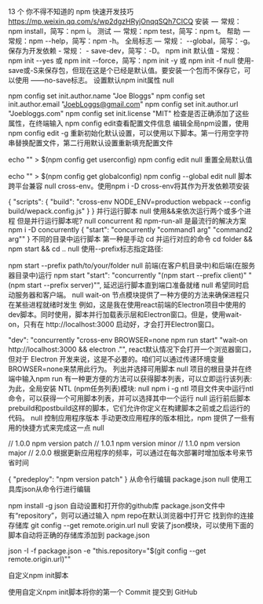 13 个 你不得不知道的 npm 快速开发技巧
https://mp.weixin.qq.com/s/wp2dgzHRyjOnqqSQh7CICQ
安装  —  常规：npm install，简写：npm i。
测试  —  常规：npm test，简写：npm t。
帮助  —  常规：npm --help，简写：npm -h。
全局标志 —  常规： --global，简写：-g。
保存为开发依赖 - 常规： - save-dev，简写：-D。
npm init 默认值 - 常规：npm init --yes 或 npm init --force，简写：npm init -y 或 npm init -f
null
使用-save或-S来保存包，但现在这是个已经是默认值。要安装一个包而不保存它，可以使用 ——no-save标志。
设置默认npm init属性
null

npm config set init.author.name "Joe Bloggs"
npm config set init.author.email "JoebLoggs@gmail.com"
npm config set init.author.url "Joebloggs.com"
npm config set init.license "MIT"
检查是否正确添加了这些属性，在终端输入 npm config edit查看配置文件信息
编辑全局npm设置，使用npm config edit -g
重新初始化默认设置，可以使用以下脚本。第一行用空字符串替换配置文件，第二行用默认设置重新填充配置文件

echo "" > $(npm config get userconfig)
npm config edit
null
重置全局默认值

echo "" > $(npm config get globalconfig)
npm config --global edit
null
脚本跨平台兼容
null
cross-env。使用npm i -D cross-env将其作为开发依赖项安装

{
  "scripts": {
    "build": "cross-env NODE_ENV=production webpack --config build/wepack.config.js"
  }
}
并行运行脚本
null
使用&&来依次运行两个或多个进程
但是并行运行脚本呢?
null
concurrent 和 npm-run-all 是最流行的解决方案
npm i -D concurrently
{
  "start": "concurrently \"command1 arg\" \"command2 arg\""
}
不同的目录中运行脚本
第一种是手动 cd 并运行对应的命令
cd folder && npm start && cd ..
null
使用--prefix标志指定路径:

npm start --prefix path/to/your/folder
null
前端(在客户机目录中)和后端(在服务器目录中)运行 npm start
"start": "concurrently \"(npm start --prefix client)\" \"(npm start --prefix server)\"",
延迟运行脚本直到端口准备就绪
null
希望同时启动服务器和客户端。
null
wait-on 节点模块提供了一种方便的方法来确保进程只在某些进程就绪时发生
例如，这是我在使用react前端的Electron项目中使用的dev脚本。同时使用，脚本并行加载表示层和Electron窗口。但是，使用wait-on，只有在 http://localhost:3000 启动好，才会打开Electron窗口。

"dev": "concurrently \"cross-env BROWSER=none npm run start\" \"wait-on http://localhost:3000 && electron .\"",
react默认情况下会打开一个浏览器窗口，但对于 Electron 开发来说，这是不必要的。咱们可以通过传递环境变量BROWSER=none来禁用此行为。
列出并选择可用脚本
null
项目的根目录并在终端中输入npm run
有一种更方便的方法可以获得脚本列表，可以立即运行该列表:为此，全局安装 NTL (npm任务列表)模块:
null
npm i -g ntl
项目文件夹中运行ntl命令，可以获得一个可用脚本列表，并可以选择其中一个运行
null
运行前后脚本
prebuild和postbuild这样的脚本，它们允许你定义在构建脚本之前或之后运行的代码。
null
控制应用程序版本
手动更改应用程序的版本相比，npm 提供了一些有用的快捷方式来完成这一点
null

// 1.0.0
npm version patch
// 1.0.1
npm version minor
// 1.1.0
npm version major
// 2.0.0
根据更新应用程序的频率，可以通过在每次部署时增加版本号来节省时间

{
  "predeploy": "npm version patch"
}
从命令行编辑 package.json
null
使用工具库json从命令行进行编辑

npm install -g json
 自动设置和打开你的github库
package.json文件中有“repository”，则可以通过输入 npm repo在默认浏览器中打开它
找到你的连接存储库
git config --get remote.origin.url
null
安装了json模块，可以使用下面的脚本自动将正确的存储库添加到 package.json

json -I -f package.json -e "this.repository=\"$(git config --get remote.origin.url)\""

‌自定义npm init脚本

‌使用自定义npm init脚本将你的第一个 Commit 提交到 GitHub